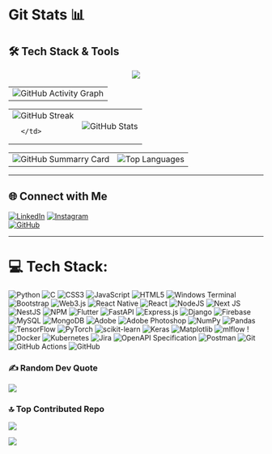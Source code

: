# Git Stats 📊
  ## 🛠 Tech Stack & Tools  
<p align="center">
  <img src="https://skillicons.dev/icons?i=html,css,js,react,nodejs,express,next,python,flask,tailwind,aws,git,github,linux,swift,mongodb,mysql,docker,postgres&perline=9" />
</p>
<table>
  <tr>
    <td>
      <img src="https://github-readme-activity-graph.vercel.app/graph?username=Anwesha-30&theme=chartreuse-dark&point=bb9af7&line=bb9af7&area=true&area_color=bb9af7&hide_border=true" alt="GitHub Activity Graph"/>
    </td>
  </tr>
</table>

  <table>
    <tr>
      <td>
       <img src="https://streak-stats.demolab.com?user=Anwesha-30&theme=chartreuse-dark&hide_border=true" alt="GitHub Streak"/>

      </td>
 <td>
    <img 
     src="https://github-readme-stats.vercel.app/api?username=Anwesha-30&theme=blue-green&show_icons=true&hide_border=true&count_private=true&hide=stars,issues&show=prs_merged,prs_merged_percentage&rank_icon=github" alt="GitHub Stats"/>
  </td>
 </tr>
    
  </table>
  <table>
   <td>
        <img src="https://github-profile-summary-cards.vercel.app/api/cards/profile-details?username=Anwesha-30&theme=chartreuse_dark" alt="GitHub Summarry Card"/>
   </td>
      <td>
        <img src="https://github-readme-stats.vercel.app/api/top-langs/?username=Anwesha-30&theme=blue-green&layout=donut&hide_border=true" alt="Top Languages"/>
      </td>
    
  </table>


---

## 🌐 Connect with Me
[![LinkedIn](https://img.shields.io/badge/LinkedIn-0A66C2?style=for-the-badge&logo=linkedin&logoColor=white)](https://www.linkedin.com/in/anwesha-samaddar-472040353/) 
[![Instagram](https://img.shields.io/badge/Instagram-E4405F?style=for-the-badge&logo=instagram&logoColor=white)](https://www.instagram.com/itz.anw_esha/)  
[![GitHub](https://img.shields.io/badge/GitHub-171515?style=for-the-badge&logo=github&logoColor=white)](https://github.com/Anwesha-30)

---

# 💻 Tech Stack:
 ![Python](https://img.shields.io/badge/python-3670A0?style=flat&logo=python&logoColor=ffdd54) ![C](https://img.shields.io/badge/c-%2300599C.svg?style=flat&logo=c&logoColor=white) ![CSS3](https://img.shields.io/badge/css3-%231572B6.svg?style=flat&logo=css3&logoColor=white) ![JavaScript](https://img.shields.io/badge/javascript-%23323330.svg?style=flat&logo=javascript&logoColor=%23F7DF1E) ![HTML5](https://img.shields.io/badge/html5-%23E34F26.svg?style=flat&logo=html5&logoColor=white) ![Windows Terminal](https://img.shields.io/badge/Windows%20Terminal-%234D4D4D.svg?style=flat&logo=windows-terminal&logoColor=white) ![Bootstrap](https://img.shields.io/badge/bootstrap-%238511FA.svg?style=flat&logo=bootstrap&logoColor=white) ![Web3.js](https://img.shields.io/badge/web3.js-F16822?style=flat&logo=web3.js&logoColor=white) ![React Native](https://img.shields.io/badge/react_native-%2320232a.svg?style=flat&logo=react&logoColor=%2361DAFB) ![React](https://img.shields.io/badge/react-%2320232a.svg?style=flat&logo=react&logoColor=%2361DAFB) ![NodeJS](https://img.shields.io/badge/node.js-6DA55F?style=flat&logo=node.js&logoColor=white) ![Next JS](https://img.shields.io/badge/Next-black?style=flat&logo=next.js&logoColor=white) ![NestJS](https://img.shields.io/badge/nestjs-%23E0234E.svg?style=flat&logo=nestjs&logoColor=white)  ![NPM](https://img.shields.io/badge/NPM-%23CB3837.svg?style=flat&logo=npm&logoColor=white) ![Flutter](https://img.shields.io/badge/Flutter-%2302569B.svg?style=flat&logo=Flutter&logoColor=white) ![FastAPI](https://img.shields.io/badge/FastAPI-005571?style=flat&logo=fastapi) ![Express.js](https://img.shields.io/badge/express.js-%23404d59.svg?style=flat&logo=express&logoColor=%2361DAFB) ![Django](https://img.shields.io/badge/django-%23092E20.svg?style=flat&logo=django&logoColor=white) ![Firebase](https://img.shields.io/badge/firebase-a08021?style=flat&logo=firebase&logoColor=ffcd34) ![MySQL](https://img.shields.io/badge/mysql-4479A1.svg?style=flat&logo=mysql&logoColor=white) ![MongoDB](https://img.shields.io/badge/MongoDB-%234ea94b.svg?style=flat&logo=mongodb&logoColor=white) ![Adobe](https://img.shields.io/badge/adobe-%23FF0000.svg?style=flat&logo=adobe&logoColor=white) ![Adobe Photoshop](https://img.shields.io/badge/adobe%20photoshop-%2331A8FF.svg?style=flat&logo=adobe%20photoshop&logoColor=white) ![NumPy](https://img.shields.io/badge/numpy-%23013243.svg?style=flat&logo=numpy&logoColor=white) ![Pandas](https://img.shields.io/badge/pandas-%23150458.svg?style=flat&logo=pandas&logoColor=white) ![TensorFlow](https://img.shields.io/badge/TensorFlow-%23FF6F00.svg?style=flat&logo=TensorFlow&logoColor=white) ![PyTorch](https://img.shields.io/badge/PyTorch-%23EE4C2C.svg?style=flat&logo=PyTorch&logoColor=white) ![scikit-learn](https://img.shields.io/badge/scikit--learn-%23F7931E.svg?style=flat&logo=scikit-learn&logoColor=white) ![Keras](https://img.shields.io/badge/Keras-%23D00000.svg?style=flat&logo=Keras&logoColor=white) ![Matplotlib](https://img.shields.io/badge/Matplotlib-%23ffffff.svg?style=flat&logo=Matplotlib&logoColor=black) ![mlflow](https://img.shields.io/badge/mlflow-%23d9ead3.svg?style=flat&logo=numpy&logoColor=blue) ! ![Docker](https://img.shields.io/badge/docker-%230db7ed.svg?style=flat&logo=docker&logoColor=white) ![Kubernetes](https://img.shields.io/badge/kubernetes-%23326ce5.svg?style=flat&logo=kubernetes&logoColor=white) ![Jira](https://img.shields.io/badge/jira-%230A0FFF.svg?style=flat&logo=jira&logoColor=white) ![OpenAPI Specification](https://img.shields.io/badge/openapiinitiative-%23000000.svg?style=flat&logo=openapiinitiative&logoColor=white) ![Postman](https://img.shields.io/badge/Postman-FF6C37?style=flat&logo=postman&logoColor=white) ![Git](https://img.shields.io/badge/git-%23F05033.svg?style=flat&logo=git&logoColor=white) ![GitHub Actions](https://img.shields.io/badge/github%20actions-%232671E5.svg?style=flat&logo=githubactions&logoColor=white) ![GitHub](https://img.shields.io/badge/github-%23121011.svg?style=flat&logo=github&logoColor=white)


### ✍ Random Dev Quote
![](https://quotes-github-readme.vercel.app/api?type=horizontal&theme=merko)

### 🔝 Top Contributed Repo
![](https://github-contributor-stats.vercel.app/api?username=Anwesha-30&limit=5&theme=highcontrast&combine_all_yearly_contributions=true)


[![](https://visitcount.itsvg.in/api?id=anindya-mukhopadhyay&icon=5&color=0)](https://visitcount.itsvg.in)


